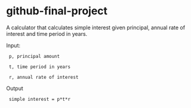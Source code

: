 # github-final-project

A calculator that calculates simple interest given principal, annual rate of interest and time period in years.


  Input:

     p, principal amount
   
     t, time period in years
   
     r, annual rate of interest
   
   
  Output

     simple interest = p*t*r
